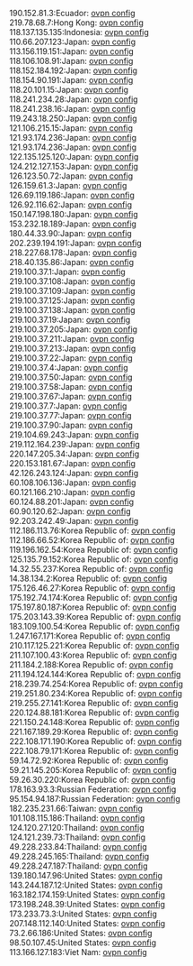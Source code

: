 190.152.81.3:Ecuador: [ovpn config](vpn/190_152_81_3.ovpn)  
219.78.68.7:Hong Kong: [ovpn config](vpn/219_78_68_7.ovpn)  
118.137.135.135:Indonesia: [ovpn config](vpn/118_137_135_135.ovpn)  
110.66.207.123:Japan: [ovpn config](vpn/110_66_207_123.ovpn)  
113.156.119.151:Japan: [ovpn config](vpn/113_156_119_151.ovpn)  
118.106.108.91:Japan: [ovpn config](vpn/118_106_108_91.ovpn)  
118.152.184.192:Japan: [ovpn config](vpn/118_152_184_192.ovpn)  
118.154.90.191:Japan: [ovpn config](vpn/118_154_90_191.ovpn)  
118.20.101.15:Japan: [ovpn config](vpn/118_20_101_15.ovpn)  
118.241.234.28:Japan: [ovpn config](vpn/118_241_234_28.ovpn)  
118.241.238.16:Japan: [ovpn config](vpn/118_241_238_16.ovpn)  
119.243.18.250:Japan: [ovpn config](vpn/119_243_18_250.ovpn)  
121.106.215.15:Japan: [ovpn config](vpn/121_106_215_15.ovpn)  
121.93.174.236:Japan: [ovpn config](vpn/121_93_174_236.ovpn)  
121.93.174.236:Japan: [ovpn config](vpn/121_93_174_236.ovpn)  
122.135.125.120:Japan: [ovpn config](vpn/122_135_125_120.ovpn)  
124.212.127.153:Japan: [ovpn config](vpn/124_212_127_153.ovpn)  
126.123.50.72:Japan: [ovpn config](vpn/126_123_50_72.ovpn)  
126.159.61.3:Japan: [ovpn config](vpn/126_159_61_3.ovpn)  
126.69.119.186:Japan: [ovpn config](vpn/126_69_119_186.ovpn)  
126.92.116.62:Japan: [ovpn config](vpn/126_92_116_62.ovpn)  
150.147.198.180:Japan: [ovpn config](vpn/150_147_198_180.ovpn)  
153.232.18.189:Japan: [ovpn config](vpn/153_232_18_189.ovpn)  
180.44.33.90:Japan: [ovpn config](vpn/180_44_33_90.ovpn)  
202.239.194.191:Japan: [ovpn config](vpn/202_239_194_191.ovpn)  
218.227.68.178:Japan: [ovpn config](vpn/218_227_68_178.ovpn)  
218.40.135.86:Japan: [ovpn config](vpn/218_40_135_86.ovpn)  
219.100.37.1:Japan: [ovpn config](vpn/219_100_37_1.ovpn)  
219.100.37.108:Japan: [ovpn config](vpn/219_100_37_108.ovpn)  
219.100.37.109:Japan: [ovpn config](vpn/219_100_37_109.ovpn)  
219.100.37.125:Japan: [ovpn config](vpn/219_100_37_125.ovpn)  
219.100.37.138:Japan: [ovpn config](vpn/219_100_37_138.ovpn)  
219.100.37.19:Japan: [ovpn config](vpn/219_100_37_19.ovpn)  
219.100.37.205:Japan: [ovpn config](vpn/219_100_37_205.ovpn)  
219.100.37.211:Japan: [ovpn config](vpn/219_100_37_211.ovpn)  
219.100.37.213:Japan: [ovpn config](vpn/219_100_37_213.ovpn)  
219.100.37.22:Japan: [ovpn config](vpn/219_100_37_22.ovpn)  
219.100.37.4:Japan: [ovpn config](vpn/219_100_37_4.ovpn)  
219.100.37.50:Japan: [ovpn config](vpn/219_100_37_50.ovpn)  
219.100.37.58:Japan: [ovpn config](vpn/219_100_37_58.ovpn)  
219.100.37.67:Japan: [ovpn config](vpn/219_100_37_67.ovpn)  
219.100.37.7:Japan: [ovpn config](vpn/219_100_37_7.ovpn)  
219.100.37.77:Japan: [ovpn config](vpn/219_100_37_77.ovpn)  
219.100.37.90:Japan: [ovpn config](vpn/219_100_37_90.ovpn)  
219.104.69.243:Japan: [ovpn config](vpn/219_104_69_243.ovpn)  
219.112.164.239:Japan: [ovpn config](vpn/219_112_164_239.ovpn)  
220.147.205.34:Japan: [ovpn config](vpn/220_147_205_34.ovpn)  
220.153.181.67:Japan: [ovpn config](vpn/220_153_181_67.ovpn)  
42.126.243.124:Japan: [ovpn config](vpn/42_126_243_124.ovpn)  
60.108.106.136:Japan: [ovpn config](vpn/60_108_106_136.ovpn)  
60.121.166.210:Japan: [ovpn config](vpn/60_121_166_210.ovpn)  
60.124.88.201:Japan: [ovpn config](vpn/60_124_88_201.ovpn)  
60.90.120.62:Japan: [ovpn config](vpn/60_90_120_62.ovpn)  
92.203.242.49:Japan: [ovpn config](vpn/92_203_242_49.ovpn)  
112.186.113.76:Korea Republic of: [ovpn config](vpn/112_186_113_76.ovpn)  
112.186.66.52:Korea Republic of: [ovpn config](vpn/112_186_66_52.ovpn)  
119.196.162.54:Korea Republic of: [ovpn config](vpn/119_196_162_54.ovpn)  
125.135.79.152:Korea Republic of: [ovpn config](vpn/125_135_79_152.ovpn)  
14.32.55.237:Korea Republic of: [ovpn config](vpn/14_32_55_237.ovpn)  
14.38.134.2:Korea Republic of: [ovpn config](vpn/14_38_134_2.ovpn)  
175.126.46.27:Korea Republic of: [ovpn config](vpn/175_126_46_27.ovpn)  
175.192.74.174:Korea Republic of: [ovpn config](vpn/175_192_74_174.ovpn)  
175.197.80.187:Korea Republic of: [ovpn config](vpn/175_197_80_187.ovpn)  
175.203.143.39:Korea Republic of: [ovpn config](vpn/175_203_143_39.ovpn)  
183.109.100.54:Korea Republic of: [ovpn config](vpn/183_109_100_54.ovpn)  
1.247.167.171:Korea Republic of: [ovpn config](vpn/1_247_167_171.ovpn)  
210.117.125.221:Korea Republic of: [ovpn config](vpn/210_117_125_221.ovpn)  
211.107.100.43:Korea Republic of: [ovpn config](vpn/211_107_100_43.ovpn)  
211.184.2.188:Korea Republic of: [ovpn config](vpn/211_184_2_188.ovpn)  
211.194.124.144:Korea Republic of: [ovpn config](vpn/211_194_124_144.ovpn)  
218.239.74.254:Korea Republic of: [ovpn config](vpn/218_239_74_254.ovpn)  
219.251.80.234:Korea Republic of: [ovpn config](vpn/219_251_80_234.ovpn)  
219.255.27.141:Korea Republic of: [ovpn config](vpn/219_255_27_141.ovpn)  
220.124.88.181:Korea Republic of: [ovpn config](vpn/220_124_88_181.ovpn)  
221.150.24.148:Korea Republic of: [ovpn config](vpn/221_150_24_148.ovpn)  
221.167.189.29:Korea Republic of: [ovpn config](vpn/221_167_189_29.ovpn)  
222.108.171.190:Korea Republic of: [ovpn config](vpn/222_108_171_190.ovpn)  
222.108.79.171:Korea Republic of: [ovpn config](vpn/222_108_79_171.ovpn)  
59.14.72.92:Korea Republic of: [ovpn config](vpn/59_14_72_92.ovpn)  
59.21.145.205:Korea Republic of: [ovpn config](vpn/59_21_145_205.ovpn)  
59.26.30.220:Korea Republic of: [ovpn config](vpn/59_26_30_220.ovpn)  
178.163.93.3:Russian Federation: [ovpn config](vpn/178_163_93_3.ovpn)  
95.154.94.187:Russian Federation: [ovpn config](vpn/95_154_94_187.ovpn)  
182.235.231.66:Taiwan: [ovpn config](vpn/182_235_231_66.ovpn)  
101.108.115.186:Thailand: [ovpn config](vpn/101_108_115_186.ovpn)  
124.120.27.120:Thailand: [ovpn config](vpn/124_120_27_120.ovpn)  
124.121.239.73:Thailand: [ovpn config](vpn/124_121_239_73.ovpn)  
49.228.233.84:Thailand: [ovpn config](vpn/49_228_233_84.ovpn)  
49.228.245.165:Thailand: [ovpn config](vpn/49_228_245_165.ovpn)  
49.228.247.187:Thailand: [ovpn config](vpn/49_228_247_187.ovpn)  
139.180.147.96:United States: [ovpn config](vpn/139_180_147_96.ovpn)  
143.244.187.12:United States: [ovpn config](vpn/143_244_187_12.ovpn)  
163.182.174.159:United States: [ovpn config](vpn/163_182_174_159.ovpn)  
173.198.248.39:United States: [ovpn config](vpn/173_198_248_39.ovpn)  
173.233.73.3:United States: [ovpn config](vpn/173_233_73_3.ovpn)  
207.148.112.140:United States: [ovpn config](vpn/207_148_112_140.ovpn)  
73.2.66.186:United States: [ovpn config](vpn/73_2_66_186.ovpn)  
98.50.107.45:United States: [ovpn config](vpn/98_50_107_45.ovpn)  
113.166.127.183:Viet Nam: [ovpn config](vpn/113_166_127_183.ovpn)  
